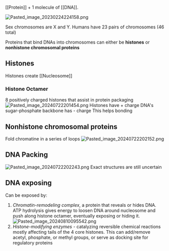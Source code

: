 \[\[Protein]] + 1 molecule of \[\[DNA]].

![Pasted\_image\_20230224224158.png](pasted_image_20230224224158.png)

Sex chromosomes are X and Y.
Humans have 23 pairs of chromosomes (46 total)

Proteins that bind DNAs into chromosomes can either be **histones** or **nonhistone chromosomal proteins**

## Histones

Histones create \[\[Nucleosome]]

### Histone Octamer

8 positively charged histones that assist in protein packaging
![Pasted\_image\_20240722201454.png](pasted_image_20240722201454.png)
Histones have + charge
DNA's sugar-phosphate backbone has - charge
This helps bonding

## Nonhistone chromosomal proteins

Fold chromatine in a series of loops
![Pasted\_image\_20240722202152.png](pasted_image_20240722202152.png)

## DNA Packing

![Pasted\_image\_20240722202243.png](pasted_image_20240722202243.png)
Exact structures are still uncertain

## DNA exposing

Can be exposed by:

1. *Chromatin-remodeling complex*, a protein that reveals or hides DNA. ATP hydrolysis gives energy to loosen DNA around nucleosome and push along histone octamer, eventually exposing or hiding it.
   ![Pasted\_image\_20240810095542.png](pasted_image_20240810095542.png)
2. *Histone-modifying enzymes* - catalyzing reversible chemical reactions mostly affecting tails of the 4 core histones. This can add/remove acetyl, phosphate, or methyl groups, or serve as docking site for regulatory proteins
